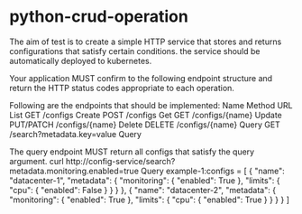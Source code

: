 # python-crud-operation

The aim of test is to create a simple HTTP service that stores and returns configurations that satisfy certain conditions. the service should be automatically deployed to kubernetes.

Your application MUST confirm to the following endpoint structure and return the HTTP status codes appropriate to each operation.

Following are the endpoints that should be implemented:
Name 	Method 	URL
List 	GET 	/configs
Create 	POST 	/configs
Get 	GET 	/configs/{name}
Update 	PUT/PATCH 	/configs/{name}
Delete 	DELETE 	/configs/{name}
Query 	GET 	/search?metadata.key=value
Query

The query endpoint MUST return all configs that satisfy the query argument.
curl http://config-service/search?metadata.monitoring.enabled=true
Query example-1:configs = [
  {
    "name": "datacenter-1",
    "metadata": {
      "monitoring": {
        "enabled": True
      },
      "limits": {
        "cpu": {
          "enabled": False
        }
      }
    }
  },
  {
    "name": "datacenter-2",
    "metadata": {
      "monitoring": {
        "enabled": True
      },
      "limits": {
        "cpu": {
          "enabled": True
        }
      }
    }
  }
]




